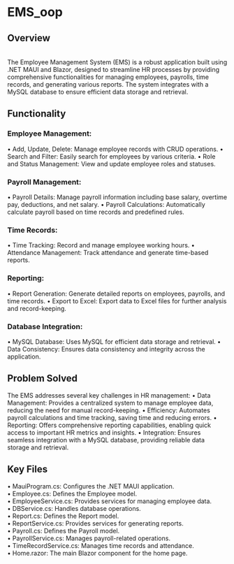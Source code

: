 # EMS_oop

## Overview
<br>
The Employee Management System (EMS) is a robust application built using .NET MAUI and Blazor, designed to streamline HR processes by providing 
comprehensive functionalities for managing employees, payrolls, time records, and generating various reports. 
The system integrates with a MySQL database to ensure efficient data storage and retrieval.

<br>

## Functionality

### Employee Management:
•	Add, Update, Delete: Manage employee records with CRUD operations.
•	Search and Filter: Easily search for employees by various criteria.
•	Role and Status Management: View and update employee roles and statuses.

### Payroll Management:
•	Payroll Details: Manage payroll information including base salary, overtime pay, deductions, and net salary.
•	Payroll Calculations: Automatically calculate payroll based on time records and predefined rules.

### Time Records:
•	Time Tracking: Record and manage employee working hours.
•	Attendance Management: Track attendance and generate time-based reports.

### Reporting:
•	Report Generation: Generate detailed reports on employees, payrolls, and time records.
•	Export to Excel: Export data to Excel files for further analysis and record-keeping.

### Database Integration:
•	MySQL Database: Uses MySQL for efficient data storage and retrieval.
•	Data Consistency: Ensures data consistency and integrity across the application.


## Problem Solved

The EMS addresses several key challenges in HR management:
•	Data Management: Provides a centralized system to manage employee data, reducing the need for manual record-keeping.
•	Efficiency: Automates payroll calculations and time tracking, saving time and reducing errors.
•	Reporting: Offers comprehensive reporting capabilities, enabling quick access to important HR metrics and insights.
•	Integration: Ensures seamless integration with a MySQL database, providing reliable data storage and retrieval.

## Key Files
•	MauiProgram.cs: Configures the .NET MAUI application.<br>
•	Employee.cs: Defines the Employee model.<br>
•	EmployeeService.cs: Provides services for managing employee data. <br>
•	DBService.cs: Handles database operations. <br>
•	Report.cs: Defines the Report model. <br>
•	ReportService.cs: Provides services for generating reports. <br>
•	Payroll.cs: Defines the Payroll model. <br>
•	PayrollService.cs: Manages payroll-related operations. <br>
•	TimeRecordService.cs: Manages time records and attendance. <br>
•	Home.razor: The main Blazor component for the home page.

